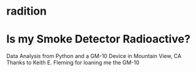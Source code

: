 # radition


# Is my Smoke Detector Radioactive?

Data Analysis from Python and a GM-10 Device in Mountain View, CA
Thanks to Keith E. Fleming for loaning me the GM-10

